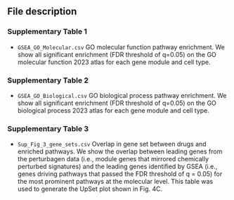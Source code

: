 ## File description

### Supplementary Table 1
- `GSEA_GO_Molecular.csv` GO molecular function pathway enrichment. We show all significant enrichment (FDR threshold of q=0.05) on the GO molecular function 2023 atlas for each gene module and cell type. 

### Supplementary Table 2
- `GSEA_GO_Biological.csv` GO biological process pathway enrichment. We show all significant enrichment (FDR threshold of q=0.05) on the GO biological process 2023 atlas for each gene module and cell type.

### Supplementary Table 3
- `Sup_Fig_3_gene_sets.csv` Overlap in gene set between drugs and enriched pathways. We show the overlap between leading genes from the perturbagen data (i.e., module genes that mirrored chemically perturbed signatures) and the leading genes identified by GSEA (i.e., genes driving pathways that passed the FDR threshold of q = 0.05) for the most prominent pathways at the molecular level. This table was used to generate the UpSet plot shown in Fig. 4C.
